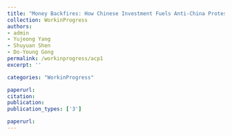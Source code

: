 ```yaml
---
title: "Money Backfires: How Chinese Investment Fuels Anti-China Protests Abroad"
collection: WorkinProgress
authors: 
- admin
- Yujeong Yang
- Shuyuan Shen
- Do-Young Gong
permalink: /workinprogress/acp1
excerpt: ''

categories: "WorkinProgress"

paperurl: 
citation:
publication: 
publication_types: ['3']

paperurl: 
---
```


